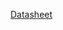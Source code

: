 <a href="https://docs.google.com/spreadsheets/d/1hMRxaFJucMAbwMZH2VLrzqv6gWFyBNFr1NGfPjEu6qA/edit?usp=sharing" target="_blank">Datasheet</a>

